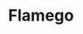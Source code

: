 ---
codehost: https://github.com/flamego/flamego
guide: https://github.com/flamego/brand-kit
logohandle: flamegodev
sort: flamego
title: Flamego
twitter: https://x.com/flamego_dev
website: https://flamego.dev/
---